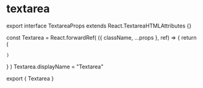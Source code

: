 # textarea

export interface TextareaProps
  extends React.TextareaHTMLAttributes {}

const Textarea = React.forwardRef(
  ({ className, ...props }, ref) => {
    return (
      
    )
  }
)
Textarea.displayName = "Textarea"

export { Textarea }
